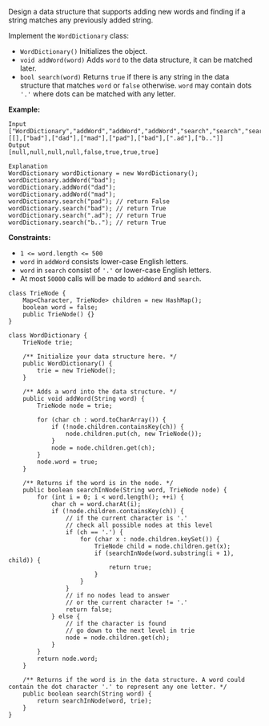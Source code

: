 Design a data structure that supports adding new words and finding if a string matches any previously added string.

Implement the `WordDictionary` class:

- `WordDictionary()` Initializes the object.
- `void addWord(word)` Adds `word` to the data structure, it can be matched later.
- `bool search(word)` Returns `true` if there is any string in the data structure that matches `word` or `false` otherwise. `word` may contain dots `'.'` where dots can be matched with any letter.

 

**Example:**

```
Input
["WordDictionary","addWord","addWord","addWord","search","search","search","search"]
[[],["bad"],["dad"],["mad"],["pad"],["bad"],[".ad"],["b.."]]
Output
[null,null,null,null,false,true,true,true]

Explanation
WordDictionary wordDictionary = new WordDictionary();
wordDictionary.addWord("bad");
wordDictionary.addWord("dad");
wordDictionary.addWord("mad");
wordDictionary.search("pad"); // return False
wordDictionary.search("bad"); // return True
wordDictionary.search(".ad"); // return True
wordDictionary.search("b.."); // return True
```

 

**Constraints:**

- `1 <= word.length <= 500`
- `word` in `addWord` consists lower-case English letters.
- `word` in `search` consist of `'.'` or lower-case English letters.
- At most `50000` calls will be made to `addWord` and `search`.



```
class TrieNode {
    Map<Character, TrieNode> children = new HashMap();
    boolean word = false;
    public TrieNode() {}
}

class WordDictionary {
    TrieNode trie;

    /** Initialize your data structure here. */
    public WordDictionary() {
        trie = new TrieNode();
    }

    /** Adds a word into the data structure. */
    public void addWord(String word) {
        TrieNode node = trie;

        for (char ch : word.toCharArray()) {
            if (!node.children.containsKey(ch)) {
                node.children.put(ch, new TrieNode());
            }
            node = node.children.get(ch);
        }
        node.word = true;
    }

    /** Returns if the word is in the node. */
    public boolean searchInNode(String word, TrieNode node) {
        for (int i = 0; i < word.length(); ++i) {
            char ch = word.charAt(i);
            if (!node.children.containsKey(ch)) {
                // if the current character is '.'
                // check all possible nodes at this level
                if (ch == '.') {
                    for (char x : node.children.keySet()) {
                        TrieNode child = node.children.get(x);
                        if (searchInNode(word.substring(i + 1), child)) {
                            return true;
                        }
                    }
                }
                // if no nodes lead to answer
                // or the current character != '.'
                return false;
            } else {
                // if the character is found
                // go down to the next level in trie
                node = node.children.get(ch);
            }
        }
        return node.word;
    }

    /** Returns if the word is in the data structure. A word could contain the dot character '.' to represent any one letter. */
    public boolean search(String word) {
        return searchInNode(word, trie);
    }
}
```

